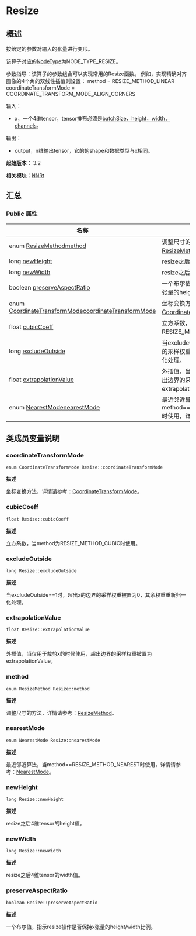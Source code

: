 # Resize


## 概述

按给定的参数对输入的张量进行变形。

该算子对应的[NodeType](_n_n_rt_v20.md#nodetype)为NODE_TYPE_RESIZE。

参数指导：该算子的参数组合可以实现常用的Resize函数。 例如，实现精确对齐图像的4个角的双线性插值则设置： method = RESIZE_METHOD_LINEAR coordinateTransformMode = COORDINATE_TRANSFORM_MODE_ALIGN_CORNERS

输入：

- x，一个4维tensor，tensor排布必须是[batchSize，height，width，channels](NHWC)。

输出：

- output，n维输出tensor，它的的shape和数据类型与x相同。

**起始版本：** 3.2

**相关模块：**[NNRt](_n_n_rt_v20.md)


## 汇总


### Public 属性

| 名称 | 描述 | 
| -------- | -------- |
| enum [ResizeMethod](_n_n_rt_v20.md#resizemethod)[method](#method) | 调整尺寸的方法，详情请参考：[ResizeMethod](_n_n_rt_v20.md#resizemethod)。  | 
| long [newHeight](#newheight) | resize之后4维tensor的height值。  | 
| long [newWidth](#newwidth) | resize之后4维tensor的width值。  | 
| boolean [preserveAspectRatio](#preserveaspectratio) | 一个布尔值，指示resize操作是否保持x张量的height/width比例。  | 
| enum [CoordinateTransformMode](_n_n_rt_v20.md#coordinatetransformmode)[coordinateTransformMode](#coordinatetransformmode) | 坐标变换方法，详情请参考：[CoordinateTransformMode](_n_n_rt_v20.md#coordinatetransformmode)。  | 
| float [cubicCoeff](#cubiccoeff) | 立方系数，当method为RESIZE_METHOD_CUBIC时使用。  | 
| long [excludeOutside](#excludeoutside) | 当excludeOutside==1时，超出x的边界的采样权重被置为0，其余权重重新归一化处理。  | 
| float [extrapolationValue](#extrapolationvalue) | 外插值，当仅用于裁剪x的时候使用，超出边界的采样权重被置为extrapolationValue。  | 
| enum [NearestMode](_n_n_rt_v20.md#nearestmode)[nearestMode](#nearestmode) | 最近邻近算法，当method==RESIZE_METHOD_NEAREST时使用，详情请参考：[NearestMode](_n_n_rt_v20.md#nearestmode)。  | 


## 类成员变量说明


### coordinateTransformMode

```
enum CoordinateTransformMode Resize::coordinateTransformMode
```
**描述**

坐标变换方法，详情请参考：[CoordinateTransformMode](_n_n_rt_v20.md#coordinatetransformmode)。


### cubicCoeff

```
float Resize::cubicCoeff
```
**描述**

立方系数，当method为RESIZE_METHOD_CUBIC时使用。


### excludeOutside

```
long Resize::excludeOutside
```
**描述**

当excludeOutside==1时，超出x的边界的采样权重被置为0，其余权重重新归一化处理。


### extrapolationValue

```
float Resize::extrapolationValue
```
**描述**

外插值，当仅用于裁剪x的时候使用，超出边界的采样权重被置为extrapolationValue。


### method

```
enum ResizeMethod Resize::method
```
**描述**

调整尺寸的方法，详情请参考：[ResizeMethod](_n_n_rt_v20.md#resizemethod)。


### nearestMode

```
enum NearestMode Resize::nearestMode
```
**描述**

最近邻近算法，当method==RESIZE_METHOD_NEAREST时使用，详情请参考：[NearestMode](_n_n_rt_v20.md#nearestmode)。


### newHeight

```
long Resize::newHeight
```
**描述**

resize之后4维tensor的height值。


### newWidth

```
long Resize::newWidth
```
**描述**

resize之后4维tensor的width值。


### preserveAspectRatio

```
boolean Resize::preserveAspectRatio
```
**描述**

一个布尔值，指示resize操作是否保持x张量的height/width比例。
